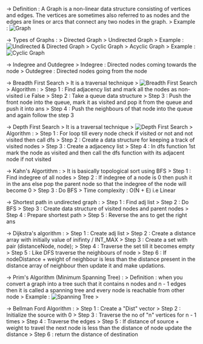 -> Definition : A Graph is a non-linear data structure consisting of vertices and edges. The vertices are sometimes also referred to as nodes and the edges are lines or arcs that connect any two nodes in the graph.
    > Example : 
        ![Graph](https://www.simplilearn.com/ice9/free_resources_article_thumb/Graph%20Data%20Structure%20-%20Soni/what-is-graphs-in-data-structure.png)
    
-> Types of Graphs :
    > Directed Graph
    > Undirected Graph
        > Example : ![Undirected & Directed Graph](https://ehindistudy.com/wp-content/uploads/2015/11/wpid-differencebetween_directed_undirected_graphs1.jpg)
    > Cyclic Graph
    > Acyclic Graph
        > Example : ![Cyclic Graph](https://i.imgur.com/2z9J2E5.png)

-> Indegree and Outdegree
    > Indegree : Directed nodes coming towards the node 
    > Outdegree : Directed nodes going from the node

-> Breadth First Search 
    > It is a traversal technique
    > ![Breadth First Search](https://www.freecodecamp.org/news/content/images/2020/03/image-154.png)
    > Algorithm :
        > Step 1 : Find adjacency list and mark all the nodes as non-visited i.e False
        > Step 2 : Take a queue data structure
        > Step 3 : Push the front node into the queue, mark it as visited and pop it from the queue and push it into ans
        > Step 4 : Push the neighbours of that node into the queue and again follow the step 3

-> Depth First Search 
    > It is a traversal technique
    > ![Depth First Search](https://open4tech.com/wp-content/uploads/2019/01/BFS-DFS.png)
    > Algorithm :
        > Step 1 : For loop till every node check if visited or not and not visited then call dfs
        > Step 2 : Create a data structure for keeping a track of visited nodes
        > Step 3 : Create a adjacency list
        > Step 4 : In dfs function 1st mark the node as visited and then call the dfs function with its adjacent node if not visited

-> Kahn's Algortithm :
    > It is basically topological sort using BFS
    > Step 1 : Find indegree of all nodes
    > Step 2 : If indegree of a node is 0 then push it in the ans else pop the parent node so that the indegree of the node will become 0
    > Step 3 : Do BFS
    > Time complexity : O(N + E) i.e Linear

-> Shortest path in undirected graph :
    > Step 1 : Find adj list
    > Step 2 : Do BFS
    > Step 3 : Create data structure of visited nodes and parent nodes
    > Step 4 : Prepare shortest path
    > Step 5 : Reverse the ans to get the right ans

-> Dijkstra's algorithm :
    > Step 1 : Create adj list
    > Step 2 : Create a distance array with initially value of inifinty / INT_MAX
    > Step 3 : Create a set with pair (distanceNode, node);
    > Step 4 : Traverse the set till it becomes empty
    > Step 5 : Like DFS traverse the neighbours of node
    > Step 6 : If nodeDistance + weight of neighbour is less than the distance present in the distance array of neighbour then update it and make updations.

-> Prim's Algorithm (Minimum Spanning Tree) :
    > Definition : when you convert a graph into a tree such that it contains n nodes and n - 1 edges then it is called a spanning tree and every node is reachable from other node
    > Example : ![Spanning Tree](https://www.tutorialspoint.com/data_structures_algorithms/images/spanning_trees.jpg)
    > 

-> Bellman Ford Algorithm :
    > Step 1 : Create a "Dist" vector
    > Step 2 : Initialize the source with 0
    > Step 3 : Traverse the no of "n" vertices for n - 1 times
    > Step 4 : Traverse the edges
    > Step 5 : If distance of source + weight to travel the next node is less than the distance of node update the distance
    > Step 6 : return the distance of destination